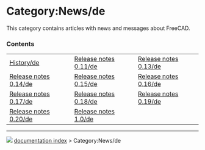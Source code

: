 # Category:News/de
This category contains articles with news and messages about FreeCAD.

### Contents

|     |     |     |
| --- | --- | --- |
| [History/de](History/de.md) | [Release notes 0.11/de](Release_notes_0.11/de.md) | [Release notes 0.13/de](Release_notes_0.13/de.md) |
| [Release notes 0.14/de](Release_notes_0.14/de.md) | [Release notes 0.15/de](Release_notes_0.15/de.md) | [Release notes 0.16/de](Release_notes_0.16/de.md) |
| [Release notes 0.17/de](Release_notes_0.17/de.md) | [Release notes 0.18/de](Release_notes_0.18/de.md) | [Release notes 0.19/de](Release_notes_0.19/de.md) |
| [Release notes 0.20/de](Release_notes_0.20/de.md) | [Release notes 1.0/de](Release_notes_1.0/de.md) |



---
![](images/Right_arrow.png) [documentation index](../README.md) > Category:News/de
